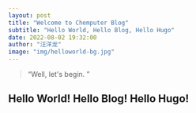 ```yaml
---
layout: post
title: "Welcome to Chemputer Blog"
subtitle: "Hello World, Hello Blog, Hello Hugo"
date: 2022-08-02 19:32:00
author: "汪洋龙"
image: "img/helloworld-bg.jpg"
---
```


> “Well, let's begin. ”

## Hello World! Hello Blog! Hello Hugo!
